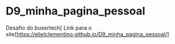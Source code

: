 # D9_minha_pagina_pessoal
Desafio do busertech[
Link para o site[https://elielclementino.github.io/D9_minha_pagina_pessoal/]
